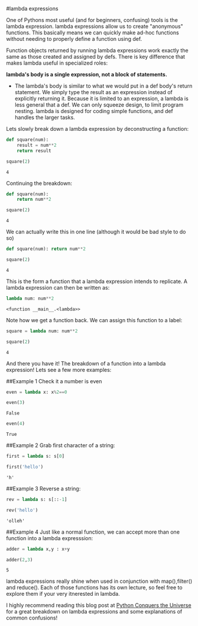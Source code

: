 
#lambda expressions

One of Pythons most useful (and for beginners, confusing) tools is the lambda expression. lambda expressions allow us to create "anonymous" functions. This basically means we can quickly make ad-hoc functions without needing to properly define a function using def.

Function objects returned by running lambda expressions work exactly the same as those created and assigned by defs. There is key difference that makes lambda useful in specialized roles:

**lambda's body is a single expression, not a block of statements.**

* The lambda's body is similar to what we would put in a def body's return statement. We simply type the result as an expression instead of explicitly returning it. Because it is limited to an expression, a lambda is less general that a def. We can only squeeze design, to limit program nesting. lambda is designed for coding simple functions, and def handles the larger tasks.

Lets slowly break down a lambda expression by deconstructing a function:


```python
def square(num):
    result = num**2
    return result
```


```python
square(2)
```




    4



Continuing the breakdown:


```python
def square(num):
    return num**2
```


```python
square(2)
```




    4



We can actually write this in one line (although it would be bad style to do so)


```python
def square(num): return num**2
```


```python
square(2)
```




    4



This is the form a function that a lambda expression intends to replicate. A lambda expression can then be written as:


```python
lambda num: num**2
```




    <function __main__.<lambda>>



Note how we get a function back. We can assign this function to a label:


```python
square = lambda num: num**2
```


```python
square(2)
```




    4



And there you have it! The breakdown of a function into a lambda expression!
Lets see a few more examples:

##Example 1
Check it a number is even


```python
even = lambda x: x%2==0
```


```python
even(3)
```




    False




```python
even(4)
```




    True



##Example 2
Grab first character of a string:


```python
first = lambda s: s[0]
```


```python
first('hello')
```




    'h'



##Example 3
Reverse a string:


```python
rev = lambda s: s[::-1]
```


```python
rev('hello')
```




    'olleh'



##Example 4
Just like a normal function, we can accept more than one function into a lambda expresssion:


```python
adder = lambda x,y : x+y
```


```python
adder(2,3)
```




    5



lambda expressions really shine when used in conjunction with map(),filter() and reduce(). Each of those functions has its own lecture, so feel free to explore them if your very itnerested in lambda.

I highly recommend reading this blog post at [Python Conquers the Universe](https://pythonconquerstheuniverse.wordpress.com/2011/08/29/lambda_tutorial/) for a great breakdown on lambda expressions and some explanations of common confusions! 
